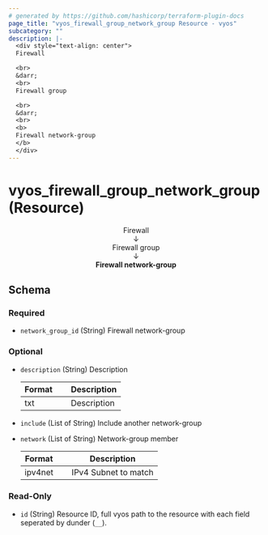 ```yaml
---
# generated by https://github.com/hashicorp/terraform-plugin-docs
page_title: "vyos_firewall_group_network_group Resource - vyos"
subcategory: ""
description: |-
  <div style="text-align: center">
  Firewall

  <br>
  &darr;
  <br>
  Firewall group

  <br>
  &darr;
  <br>
  <b>
  Firewall network-group
  </b>
  </div>
---
```


# vyos_firewall_group_network_group (Resource)

<div style="text-align: center">
Firewall

<br>
&darr;
<br>
Firewall group

<br>
&darr;
<br>
<b>
Firewall network-group
</b>
</div>



<!-- schema generated by tfplugindocs -->
## Schema

### Required

- `network_group_id` (String) Firewall network-group

### Optional

- `description` (String) Description

    |  Format &emsp; | Description  |
    |----------|---------------|
    |  txt  &emsp; |  Description  |
- `include` (List of String) Include another network-group
- `network` (List of String) Network-group member

    |  Format &emsp; | Description  |
    |----------|---------------|
    |  ipv4net  &emsp; |  IPv4 Subnet to match  |

### Read-Only

- `id` (String) Resource ID, full vyos path to the resource with each field seperated by dunder (`__`).
